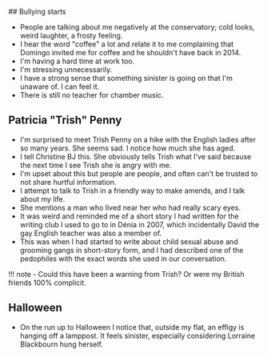 ## Bullying starts

- People are talking about me negatively at the conservatory; cold looks, weird laughter, a frosty feeling.
- I hear the word "coffee" a lot and relate it to me complaining that Domingo invited me for coffee and he shouldn't have back in 2014.
- I'm having a hard time at work too.
- I'm stressing unnecessarily.
- I have a strong sense that something sinister is going on that I'm unaware of. I can feel it.
- There is still no teacher for chamber music.

## Patricia "Trish" Penny

- I'm surprised to meet Trish Penny on a hike with the English ladies after so many years. She seems sad. I notice how much she has aged.
- I tell Christine BJ this. She obviously tells Trish what I've said because the next time I see Trish she is angry with me.
- I'm upset about this but people are people, and often can't be trusted to not share hurtful information.
- I attempt to talk to Trish in a friendly way to make amends, and I talk about my life.
- She mentions a man who lived near her who had really scary eyes.
- It was weird and reminded me of a short story I had written for the writing club I used to go to in Dénia in 2007, which incidentally David the gay English teacher was also a member of.
- This was when I had started to write about child sexual abuse and grooming gangs in short-story form, and I had described one of the pedophiles with the exact words she used in our conversation.

!!! note
    - Could this have been a warning from Trish? Or were my British friends 100% complicit.

## Halloween

- On the run up to Halloween I notice that, outside my flat, an effigy is hanging off a lamppost. It feels sinister, especially considering Lorraine Blackbourn hung herself.
